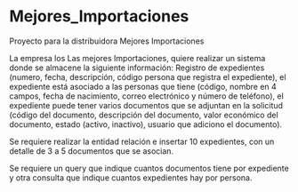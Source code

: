 # Mejores_Importaciones
 Proyecto para la distribuidora Mejores Importaciones 

La empresa los Las mejores Importaciones, quiere realizar un sistema donde se almacene la siguiente información:  Registro de expedientes (numero, fecha, descripción, código persona que registra el expediente), el expediente está asociado a las personas que tiene (código, nombre en 4 campos, fecha de nacimiento, correo electrónico y número de teléfono), el expediente puede tener varios documentos que se adjuntan en la solicitud (código del documento, descripción del documento, valor económico del documento, estado (activo, inactivo), usuario que adiciono el documento).

Se requiere realizar la entidad relación e insertar 10 expedientes, con un detalle de 3 a 5 documentos que se asocian.

Se requiere un query que indique cuantos documentos tiene por expediente y otra consulta que indique cuantos expedientes hay por persona.